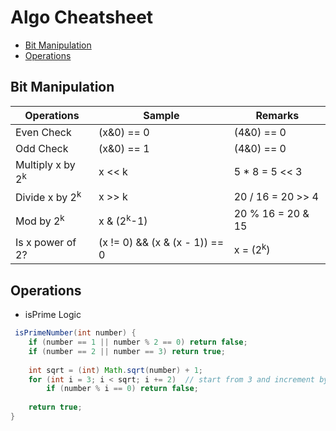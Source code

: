 # Algo Cheatsheet
- [Bit Manipulation](#bit_manipulation)
- [Operations](#operations)


## <a id="bit_manipulation"></a>Bit Manipulation
| Operations  |  Sample | Remarks |
| ------------- | ------------- | ------------- |
| Even Check   | (x&0) == 0  | (4&0) == 0  |
| Odd Check | (x&0) == 1  | (4&0) == 0 |
| Multiply x by 2<sup>k</sup> | x << k | 5 * 8 = 5 << 3 |
| Divide x by 2<sup>k</sup>  |x >> k  | 20 / 16 = 20 >> 4 |
| Mod by 2<sup>k</sup>  | x & (2<sup>k</sup>-1)  | 20 % 16 = 20 & 15 |
| Is x power of 2? | (x != 0) && (x & (x - 1)) == 0  | x = (2<sup>k</sup>) |


## <a id="operations"></a>Operations
* isPrime Logic
```java
 isPrimeNumber(int number) {
	if (number == 1 || number % 2 == 0) return false; 
	if (number == 2 || number == 3) return true;
	
	int sqrt = (int) Math.sqrt(number) + 1;
	for (int i = 3; i < sqrt; i += 2)  // start from 3 and increment by 2 , no check for even
		if (number % i == 0) return false;
	
	return true;
}
```
